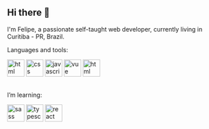 ## Hi there 👋 
<div>
  <p>I'm Felipe, a passionate self-taught web developer, currently living in Curitiba - PR, Brazil.</p> 
<!--   <img heigth="350em" width="350em" alt="Felipe" align="right" src="felipe.png"/> -->
</div>

<div>  
  <p> Languages and tools: </p>

  <img heigth="30" width="40" alt="html" src="https://cdn.jsdelivr.net/gh/devicons/devicon/icons/html5/html5-original.svg" />
  <img heigth="30" width="40" alt="css" src="https://cdn.jsdelivr.net/gh/devicons/devicon/icons/css3/css3-original.svg" />
  <img heigth="30" width="40" alt="javascript" src="https://cdn.jsdelivr.net/gh/devicons/devicon/icons/javascript/javascript-plain.svg" />
  <img heigth="30" width="40" alt="vue" src="https://cdn.jsdelivr.net/gh/devicons/devicon/icons/vuejs/vuejs-original.svg" />
  <img heigth="30" width="40" alt="html" src="https://cdn.jsdelivr.net/gh/devicons/devicon/icons/git/git-original.svg" />
  <br /><br />
</div>


<div>
  <p> I’m learning: </p>

  <img heigth="30" width="40" alt="sass" src="https://cdn.jsdelivr.net/gh/devicons/devicon/icons/sass/sass-original.svg" />
  <img heigth="30" width="40" alt="typescript" src="https://cdn.jsdelivr.net/gh/devicons/devicon/icons/typescript/typescript-original.svg" />
  <img heigth="30" width="40" alt="react" src="https://cdn.jsdelivr.net/gh/devicons/devicon/icons/react/react-original.svg" />




  <br /><br />
</div>






<!--
**FelipeL7/FelipeL7** is a ✨ _special_ ✨ repository because its `README.md` (this file) appears on your GitHub profile.

Here are some ideas to get you started:

- 🔭 I’m currently working on ...
- 🌱 I’m currently learning ...
- 👯 I’m looking to collaborate on ...
- 🤔 I’m looking for help with ...
- 💬 Ask me about ...
- 📫 How to reach me: ...
- 😄 Pronouns: ...
- ⚡ Fun fact: ...

<div> 
  <p>Contact: </p>

  <a href="https://www.linkedin.com/in/felipe-c-b560a454/" target="_blank">
    <img heigth="30" width="40" alt="linked-in" src="https://cdn.jsdelivr.net/gh/devicons/devicon/icons/linkedin/linkedin-original.svg" /> 
  </a>
  <br />
</div>


-->
